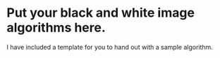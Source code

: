 # Put your black and white image algorithms here.
I have included a template for you to hand out with a sample algorithm.